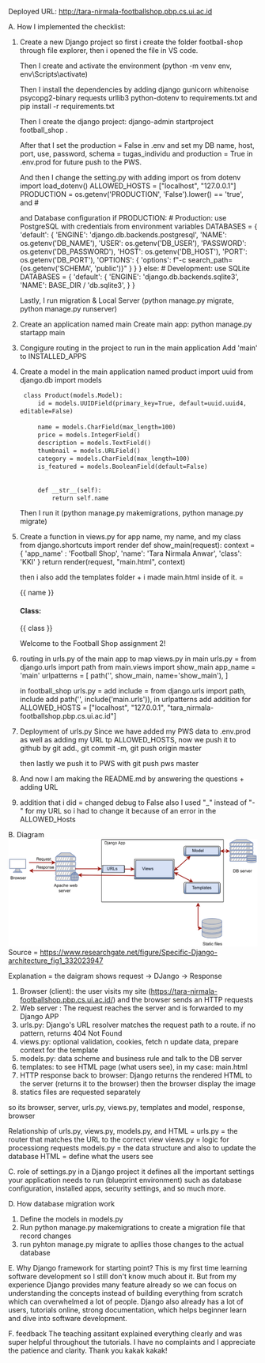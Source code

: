 Deployed URL: http://tara-nirmala-footballshop.pbp.cs.ui.ac.id

A. How I implemented the checklist:

1. Create a new Django project
    so first i create the folder football-shop through file explorer, then i opened the file in VS code. 
    
    Then I create and activate the environment (python -m venv env, env\Scripts\activate)
    
    Then I install the dependencies by adding 
        django
        gunicorn
        whitenoise
        psycopg2-binary
        requests
        urllib3
        python-dotenv
    to requirements.txt and pip install -r requirements.txt


    Then I create the django project: django-admin startproject football_shop .

    After that I set the production = False in .env and set my DB name, host, port, use, password, schema = tugas_individu and production = True in .env.prod for future push to the PWS. 

    And then I change the setting.py with adding 
    import os 
    from dotenv import load_dotenv()
    ALLOWED_HOSTS = ["localhost", "127.0.0.1"]
    PRODUCTION = os.getenv('PRODUCTION', 'False').lower() == 'true', and # 
    
    and Database configuration
        if PRODUCTION:
            # Production: use PostgreSQL with credentials from environment variables
            DATABASES = {
                'default': {
                    'ENGINE': 'django.db.backends.postgresql',
                    'NAME': os.getenv('DB_NAME'),
                    'USER': os.getenv('DB_USER'),
                    'PASSWORD': os.getenv('DB_PASSWORD'),
                    'HOST': os.getenv('DB_HOST'),
                    'PORT': os.getenv('DB_PORT'),
                    'OPTIONS': {
                        'options': f"-c search_path={os.getenv('SCHEMA', 'public')}"
                    }
                }
            }
        else:
            # Development: use SQLite
            DATABASES = {
                'default': {
                    'ENGINE': 'django.db.backends.sqlite3',
                    'NAME': BASE_DIR / 'db.sqlite3',
                }
            }

    Lastly, I run migration & Local Server (python manage.py migrate, python manage.py runserver)

2. Create an application named main
    Create main app: python manage.py startapp main

3. Congigure routing in the project to run in the main
application
    Add 'main' to INSTALLED_APPS

4. Create a model in the main application named product
        import uuid
        from django.db import models

        class Product(models.Model):
            id = models.UUIDField(primary_key=True, default=uuid.uuid4, editable=False)

            name = models.CharField(max_length=100)
            price = models.IntegerField()
            description = models.TextField()
            thumbnail = models.URLField()
            category = models.CharField(max_length=100)
            is_featured = models.BooleanField(default=False)


            def __str__(self):
                return self.name 

    Then I run it (python manage.py makemigrations, 
        python manage.py migrate)

5. Create a function in views.py for app name, my name, and my class
    from django.shortcuts import render
    def show_main(request):
        context = {
            'app_name' : 'Football Shop', 
            'name': 'Tara Nirmala Anwar',
            'class': 'KKI'
        }
        return render(request, "main.html", context)

    then i also add the templates folder + i made main.html inside of it. = 
    <p>{{ name }}</p>
    <h4>Class:</h4>
    <p>{{ class }}</p>
    <p>Welcome to the Football Shop assignment 2!</p>


6. routing in urls.py of the main app to map views.py
    in main urls.py =
    from django.urls import path
    from main.views import show_main
    app_name = 'main'
    urlpatterns = [
        path('', show_main, name='show_main'),
    ]

    in football_shop urls.py =
    add include = from django.urls import path, include
    add path('', include('main.urls')), in urlpatterns
    add addition for ALLOWED_HOSTS = ["localhost", "127.0.0.1", "tara_nirmala-footballshop.pbp.cs.ui.ac.id"] 

7. Deployment of urls.py
    Since we have added my PWS data to .env.prod as well as adding my URL tp ALLOWED_HOSTS, now we push it to github by git add., git commit -m, git push origin master

    then lastly we push it to PWS with git push pws master

8. And now I am making the README.md by answering the questions + adding URL

9. addition that i did = changed debug to False also I used "_" instead of "-" for my URL so i had to change it because of an error in the ALLOWED_Hosts



B. Diagram
![alt text](image-1.png)
Source = https://www.researchgate.net/figure/Specific-Django-architecture_fig1_332023947

Explanation = the daigram shows request -> DJango -> Response
1. Browser (client): the user visits my site (https://tara-nirmala-footballshop.pbp.cs.ui.ac.id/) and the browser sends an HTTP requests
2. Web server : The request reaches the server and is forwarded to my Django APP
3. urls.py: Django's URL resolver matches the request path to a route. if no pattern, returns 404 Not Found
4. views.py: optional validation, cookies, fetch n update data, prepare context for the template
5. models.py: data scheme and business rule and talk to the DB server
6. templates: to see HTML page (what users see), in my case: main.html
7. HTTP response back to browser: Django returns the rendered HTML to the server (returns it to the browser) then the browser display the image
8. statics files are requested separately

so its browser, server, urls.py, views.py, templates and model, response, browser

Relationship of urls.py, views.py, models.py, and HTML = 
urls.py = the router that matches the URL to the correct view
views.py = logic for processiong requests
models.py = the data structure and also to update the database
HTML = define what the users see


C. role of settings.py in a Django project
it defines all the important settings your application needs to run (blueprint environment) such as database configuration, installed apps, security settings, and so much more. 

D. How database migration work
1. Define the models in models.py
2. Run python manage.py makemigrations to create a migration file that record changes
3. run pyhton manage.py migrate to apllies those changes to the actual database

E. Why Django framework for starting point?
This is my first time learning software development so I still don't know much about it. But from my experience Django provides many feature already so we can focus on understanding the concepts instead of building everything from scratch which can overwhelmed a lot of people. Django also already has a lot of users, tutorials online, strong documentation, which helps beginner learn and dive into software development. 

F. feedback 
The teaching assitant explained everything clearly and was super helpful throughout the tutorials. I have no complaints and I appreciate the patience and clarity. Thank you kakak kakak!


